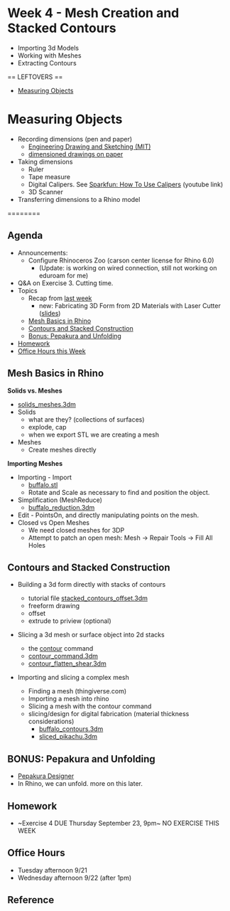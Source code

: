 # Week 4 - Mesh Creation and Stacked Contours

- Importing 3d Models
- Working with Meshes
- Extracting Contours

== LEFTOVERS ==

- [Measuring Objects](#measuring-objects)
# Measuring Objects
- Recording dimensions (pen and paper)
  - [Engineering Drawing and Sketching (MIT)](https://ocw.mit.edu/courses/mechanical-engineering/2-007-design-and-manufacturing-i-spring-2009/related-resources/drawing_and_sketching/)
  - [dimensioned drawings on paper](http://www.pages.drexel.edu/~rcc34/Files/Teaching/MEM201%20L5-Fa0809-SpDimensions_RC.pdf)
- Taking dimensions
  - Ruler
  - Tape measure
  - Digital Calipers. See [Sparkfun: How To Use Calipers](https://www.youtube.com/watch?v=73YJA5giZfs) (youtube link)
  - 3D Scanner
- Transferring dimensions to a Rhino model

========

## Agenda
- Announcements:
  - Configure Rhinoceros Zoo (carson center license for Rhino 6.0)
    - (Update: is working on wired connection, still not working on eduroam for me)
- Q&A on Exercise 3. Cutting time.
- Topics
  - Recap from [last week](sessions/week3.md)
    - new: Fabricating 3D Form from 2D Materials with Laser Cutter ([slides](https://docs.google.com/presentation/d/1ARPiH8T5reSiY5ewIX1UlxRUFG-ZnqqxFOQk_W-92V0/edit?usp=sharing))
  - [Mesh Basics in Rhino](#mesh-basics-in-rhino)
  - [Contours and Stacked Construction](#contours-and-stacked-construction)
  - [Bonus: Pepakura and Unfolding](#bonus-pepakura-and-unfolding)
- [Homework](#homework)
- [Office Hours this Week](#office-hours)

## Mesh Basics in Rhino

__Solids vs. Meshes__ 
- [solids_meshes.3dm](../assets/day4/solids_meshes.3dm)
- Solids
  - what are they? (collections of surfaces)
  - explode, cap
  - when we export STL we are creating a mesh
- Meshes
  - Create meshes directly

__Importing Meshes__
- Importing - Import
  - [buffalo.stl](../assets/day4/buffalo.stl)
  - Rotate and Scale as necessary to find and position the object.
- Simplification (MeshReduce)
  - [buffalo_reduction.3dm](../assets/day4/buffalo_reduction.3dm)
- Edit - PointsOn, and directly manipulating points on the mesh.
- Closed vs Open Meshes
  - We need closed meshes for 3DP
  - Attempt to patch an open mesh: Mesh -> Repair Tools -> Fill All Holes

## Contours and Stacked Construction
- Building a 3d form directly with stacks of contours
  - tutorial file [stacked_contours_offset.3dm](../assets/day4/stacked_contours_offset.3dm)
  - freeform drawing
  - offset
  - extrude to priview (optional)

- Slicing a 3d mesh or surface object into 2d stacks
  - the [contour](http://docs.mcneel.com/rhino/5/help/en-us/commands/contour.htm) command
  - [contour_command.3dm](../assets/day4/contour_command.3dm)
  - [contour_flatten_shear.3dm](../assets/day4/contour_flatten_shear.3dm)
- Importing and slicing a complex mesh
  - Finding a mesh (thingiverse.com)
  - Importing a mesh into rhino
  - Slicing a mesh with the contour command
  - slicing/design for digital fabrication (material thickness considerations)
    - [buffalo_contours.3dm](../assets/day4/buffalo_contours.3dm)
    - [sliced_pikachu.3dm](../assets/day4/sliced_pikachu.3dm)

## BONUS: Pepakura and Unfolding
- [Pepakura Designer](https://tamasoft.co.jp/pepakura-en/)
- In Rhino, we can unfold. more on this later.

## Homework
- ~Exercise 4 DUE Thursday September 23, 9pm~ NO EXERCISE THIS WEEK

## Office Hours
- Tuesday afternoon 9/21 
- Wednesday afternoon 9/22 (after 1pm)

## Reference
